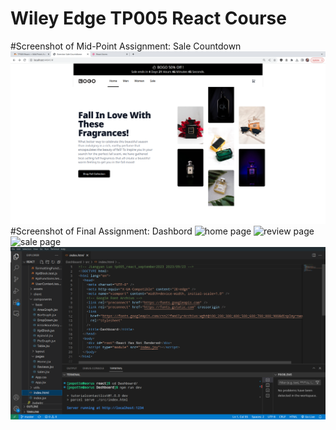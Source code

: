 # Wiley Edge TP005 React Course 
#Screenshot of Mid-Point Assignment: Sale Countdown 
![Sale Countdown ](./screenshots/saleCountDown.png)
#Screenshot of Final Assignment: Dashbord
![home page](./screenshots/home_page.png)
![review page](./screenshots/review_page.png)
![sale page](./screenshots/sale_page.png)
![index html](./screenshots/index.html.png)

